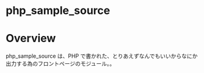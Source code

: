 # php_sample_source

# Overview

php_sample_source は、PHP で書かれた、とりあえずなんでもいいからなにか出力する為のフロントページのモジュール。。
